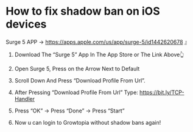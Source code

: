 
# How to fix shadow ban on iOS devices


Surge 5 APP → https://apps.apple.com/us/app/surge-5/id1442620678 』
1. Download The “Surge 5” App In The App Store or The Link Above👆
2. Open Surge 5, Press on the Arrow Next to Default
3. Scroll Down And Press “Download Profile From Url”.
4. After Pressing “Download Profile From Url” Type: https://bit.ly/TCP-Handler
5. Press “OK” → Press “Done” → Press “Start”

6. Now u can login to Growtopia without shadow bans again!
